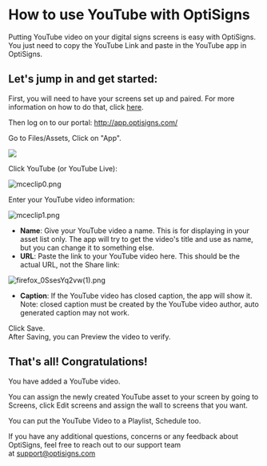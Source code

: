 # How to use YouTube with OptiSigns

Putting YouTube video on your digital signs screens is easy with OptiSigns.  
You just need to copy the YouTube Link and paste in the YouTube app in OptiSigns.

## **Let's jump in and get started:**

First, you will need to have your screens set up and paired. For more information on how to do that, click [here](https://www.optisigns.com/blog/how-to-set-up-digital-signs-with-optisigns-and-amazon-fire-tv).

Then log on to our portal: <http://app.optisigns.com/>

Go to Files/Assets, Click on "App".

![](https://support.optisigns.com/hc/article_attachments/26482420798611)

Click YouTube (or YouTube Live):

![mceclip0.png](https://support.optisigns.com/hc/article_attachments/360077769013)

Enter your YouTube video information:

![mceclip1.png](https://support.optisigns.com/hc/article_attachments/360076614294)

* **Name**: Give your YouTube video a name. This is for displaying in your asset list only. The app will try to get the video's title and use as name, but you can change it to something else.
* **URL**: Paste the link to your YouTube video here. This should be the actual URL, not the Share link:

![firefox_0SsesYq2vw(1).png](https://support.optisigns.com/hc/article_attachments/39392515861395)

* **Caption**: If the YouTube video has closed caption, the app will show it. Note: closed caption must be created by the YouTube video author, auto generated caption may not work.

Click Save.  
After Saving, you can Preview the video to verify.

## **That's all! Congratulations!**

You have added a YouTube video.

You can assign the newly created YouTube asset to your screen by going to Screens, click Edit screens and assign the wall to screens that you want.

You can put the YouTube Video to a Playlist, Schedule too.

If you have any additional questions, concerns or any feedback about OptiSigns, feel free to reach out to our support team at [support@optisigns.com](mailto:support@optisigns.com)